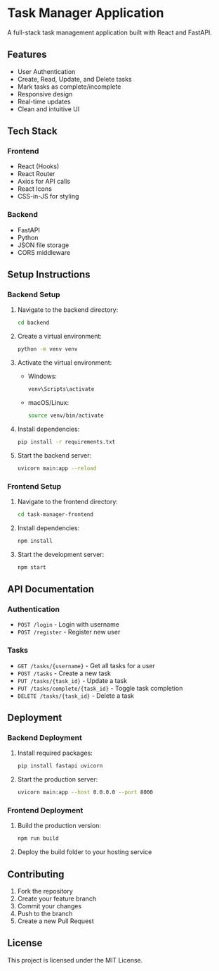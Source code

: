 # Task Manager Application

A full-stack task management application built with React and FastAPI.

## Features

- User Authentication
- Create, Read, Update, and Delete tasks
- Mark tasks as complete/incomplete
- Responsive design
- Real-time updates
- Clean and intuitive UI

## Tech Stack

### Frontend
- React (Hooks)
- React Router
- Axios for API calls
- React Icons
- CSS-in-JS for styling

### Backend
- FastAPI
- Python
- JSON file storage
- CORS middleware

## Setup Instructions

### Backend Setup
1. Navigate to the backend directory:
   ```bash
   cd backend
   ```

2. Create a virtual environment:
   ```bash
   python -m venv venv
   ```

3. Activate the virtual environment:
   - Windows:
     ```bash
     venv\Scripts\activate
     ```
   - macOS/Linux:
     ```bash
     source venv/bin/activate
     ```

4. Install dependencies:
   ```bash
   pip install -r requirements.txt
   ```

5. Start the backend server:
   ```bash
   uvicorn main:app --reload
   ```

### Frontend Setup
1. Navigate to the frontend directory:
   ```bash
   cd task-manager-frontend
   ```

2. Install dependencies:
   ```bash
   npm install
   ```

3. Start the development server:
   ```bash
   npm start
   ```

## API Documentation

### Authentication
- `POST /login` - Login with username
- `POST /register` - Register new user

### Tasks
- `GET /tasks/{username}` - Get all tasks for a user
- `POST /tasks` - Create a new task
- `PUT /tasks/{task_id}` - Update a task
- `PUT /tasks/complete/{task_id}` - Toggle task completion
- `DELETE /tasks/{task_id}` - Delete a task

## Deployment

### Backend Deployment
1. Install required packages:
   ```bash
   pip install fastapi uvicorn
   ```

2. Start the production server:
   ```bash
   uvicorn main:app --host 0.0.0.0 --port 8000
   ```

### Frontend Deployment
1. Build the production version:
   ```bash
   npm run build
   ```

2. Deploy the build folder to your hosting service

## Contributing
1. Fork the repository
2. Create your feature branch
3. Commit your changes
4. Push to the branch
5. Create a new Pull Request

## License
This project is licensed under the MIT License.

